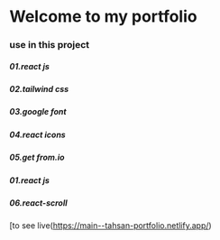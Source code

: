 # Welcome to my portfolio
 
### use in this project
##### 01.react js
##### 02.tailwind css
##### 03.google font
##### 04.react icons
##### 05.get from.io
##### 01.react js
##### 06.react-scroll 
 
 [to see live(https://main--tahsan-portfolio.netlify.app/)



